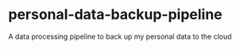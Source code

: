 # personal-data-backup-pipeline
A data processing pipeline to back up my personal data to the cloud
